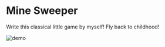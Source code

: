 # Mine Sweeper
Write this classical little game by myself!
Fly back to childhood!

![[demo](minesweeper.png)](https://www.youtube.com/watch?v=SHwVPStPGU4)